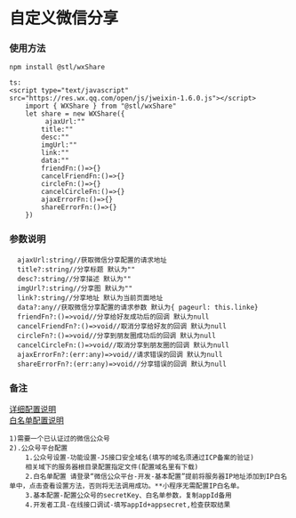# 自定义微信分享

### 使用方法
```
npm install @stl/wxShare

ts:
<script type="text/javascript" src="https://res.wx.qq.com/open/js/jweixin-1.6.0.js"></script>
    import { WXShare } from "@stl/wxShare"
    let share = new WXShare({
         ajaxUrl:""
        title:""
        desc:""
        imgUrl:""
        link:""
        data:""
        friendFn:()=>{}
        cancelFriendFn:()=>{}
        circleFn:()=>{}
        cancelCircleFn:()=>{}
        ajaxErrorFn:()=>{}
        shareErrorFn:()=>{}
    })
```

### 参数说明
```
  ajaxUrl:string//获取微信分享配置的请求地址   
  title?:string//分享标题 默认为""  
  desc?:string//分享描述 默认为""  
  imgUrl?:string//分享图 默认为""  
  link?:string//分享地址 默认为当前页面地址  
  data?:any//获取微信分享配置的请求参数 默认为{ pageurl: this.linke}  
  friendFn?:()=>void//分享给好友成功后的回调 默认为null  
  cancelFriendFn?:()=>void//取消分享给好友的回调 默认为null  
  circleFn?:()=>void//分享到朋友圈成功后的回调 默认为null  
  cancelCircleFn:()=>void//取消分享到朋友圈的回调 默认为null  
  ajaxErrorFn?:(err:any)=>void//请求错误的回调 默认为null  
  shareErrorFn?:(err:any)=>void//分享错误的回调 默认为null  
```

### 备注
[详细配置说明](https://developers.weixin.qq.com/doc/offiaccount/OA_Web_Apps/JS-SDK.html)  
[白名单配置说明](https://developers.weixin.qq.com/doc/offiaccount/Basic_Information/Get_access_token.html)  
```
1)需要一个已认证过的微信公众号  
2).公众号平台配置  
    1.公众号设置-功能设置-JS接口安全域名(填写的域名须通过ICP备案的验证)  
	相关域下的服务器根目录配置指定文件(配置域名里有下载)    
    2.白名单配置 请登录“微信公众平台-开发-基本配置”提前将服务器IP地址添加到IP白名单中，点击查看设置方法，否则将无法调用成功。**小程序无需配置IP白名单。  
    3.基本配置-配置公众号的secretKey、白名单参数，复制appId备用    
    4.开发者工具-在线接口调试-填写appId+appsecret,检查获取结果    
```